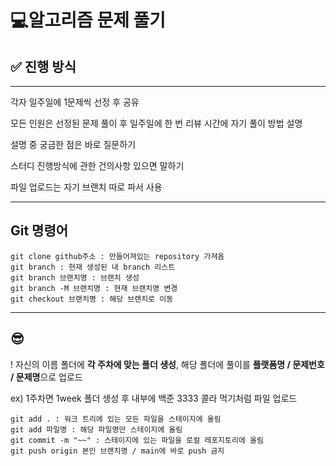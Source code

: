# 💻알고리즘 문제 풀기

## ✅ **진행 방식**
----
각자 일주일에 1문제씩 선정 후 공유

모든 인원은 선정된 문제 풀이 후 일주일에 한 번 리뷰 시간에 자기 풀이 방법 설명

설명 중 궁금한 점은 바로 질문하기

스터디 진행방식에 관한 건의사항 있으면 말하기

파일 업로드는 자기 브랜치 따로 파서 사용

----


## **Git 명령어**

    git clone github주소 : 만들어져있는 repository 가져옴
    git branch : 현재 생성된 내 branch 리스트
    git branch 브랜치명 : 브랜치 생성
    git branch -M 브랜치명 : 현재 브랜치명 변경
    git checkout 브랜치명 : 해당 브랜치로 이동

----

## :sunglasses:
! 자신의 이름 폴더에 **각 주차에 맞는 폴더 생성**, 해당 폴더에 풀이를 **플랫폼명 / 문제번호 / 문제명**으로 업로드

ex) 1주차면 1week 폴더 생성 후 내부에 백준 3333 콜라 먹기처럼 파일 업로드

    git add . : 워크 트리에 있는 모든 파일을 스테이지에 올림
    git add 파일명 : 해당 파일명만 스테이지에 올림
    git commit -m "~~" : 스테이지에 있는 파일을 로컬 레포지토리에 올림
    git push origin 본인 브랜치명 / main에 바로 push 금지
